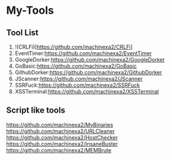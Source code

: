 # My-Tools
## Tool List
1. !(CRLFi)[https://github.com/machinexa2/CRLFi]
2. EventTimer:https://github.com/machinexa2/EventTimer
3. GoogleDorker:https://github.com/machinexa2/GoogleDorker
4. GoBasic:https://github.com/machinexa2/GoBasic
5. GithubDorker:https://github.com/machinexa2/GithubDorker
6. JScanner:https://github.com/machinexa2/JScanner
7. SSRFuck:https://github.com/machinexa2/SSRFuck
8. XSSTerminal:https://github.com/machinexa2/XSSTerminal

## Script like tools
https://github.com/machinexa2/MyBinaries
https://github.com/machinexa2/URLCleaner
https://github.com/machinexa2/HostChecker
https://github.com/machinexa2/InsaneBuster
https://github.com/machinexa2/MEMBrute
